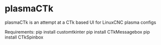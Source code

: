 # plasmaCTk
plasmaCTk is an attempt at a CTk based UI for LinuxCNC plasma configs

Requirements:
pip install customtkinter
pip install CTkMessagebox
pip install CTkSpinbox

